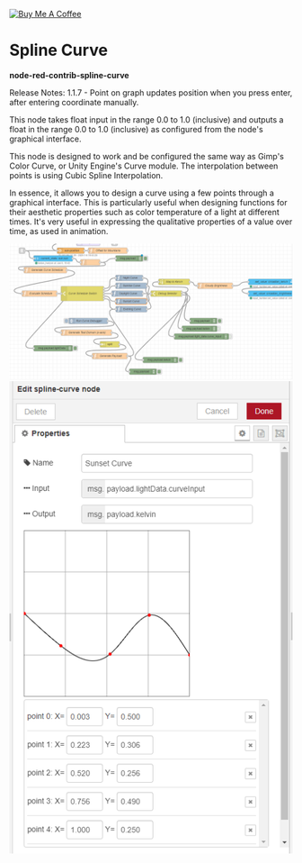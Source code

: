 <a href="https://www.buymeacoffee.com/DXdQf4w" target="_blank"><img src="https://www.buymeacoffee.com/assets/img/custom_images/yellow_img.png" alt="Buy Me A Coffee"></a>

# Spline Curve
**node-red-contrib-spline-curve**

Release Notes:
1.1.7 - Point on graph updates position when you press enter, after entering coordinate manually.

This node takes float input in the range 0.0 to 1.0 (inclusive) and outputs a float in the range 0.0 to 1.0 (inclusive) as configured from the node's graphical interface.

This node is designed to work and be configured the same way as Gimp's Color Curve, or Unity Engine's Curve module.  The interpolation between points is using Cubic Spline Interpolation.

In essence, it allows you to design a curve using a few points through a graphical interface.  This is particularly useful when designing functions for their aesthetic properties such as color temperature of a light at different times. It's very useful in expressing the qualitative properties of a value over time, as used in animation.

![Alt text](https://raw.githubusercontent.com/jcronq/node-red-contrib-spline-curve/master/images/ColorTemperature_practical.PNG)
![Alt text](https://raw.githubusercontent.com/jcronq/node-red-contrib-spline-curve/master/images/sunsetCurve_edit.PNG)

